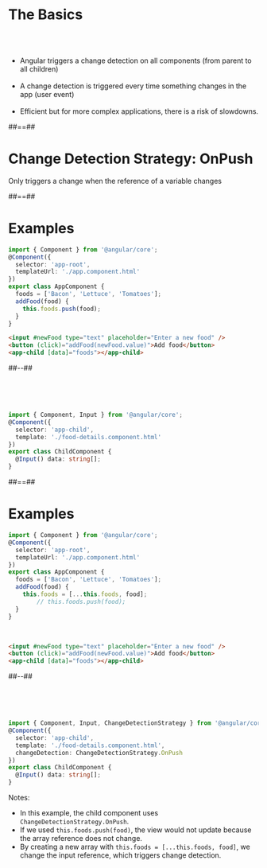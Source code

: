 <!-- .slide -->
# The Basics

<br/><br/>

-   Angular triggers a change detection on all components (from parent to all children)<br/><br/>
-   A change detection is triggered every time something changes in the app (user event)<br/><br/>
-   Efficient but for more complex applications, there is a risk of slowdowns.

##==##

<!-- .slide: class="full-center" -->
# Change Detection Strategy: OnPush
Only triggers a change when the reference of a variable changes
<!-- .element: class="important" -->

##==##

<!-- .slide: class="two-column with-code inconsolata" -->
# Examples

```typescript
import { Component } from '@angular/core';
@Component({
  selector: 'app-root',
  templateUrl: './app.component.html'
})
export class AppComponent {
  foods = ['Bacon', 'Lettuce', 'Tomatoes'];
  addFood(food) {
    this.foods.push(food);
  }
}
```
<!-- .element: class="medium-code" -->

```html
<input #newFood type="text" placeholder="Enter a new food" />
<button (click)="addFood(newFood.value)">Add food</button>
<app-child [data]="foods"></app-child>
```
<!-- .element: class="medium-code" -->

##--##
<!-- .slide: class="with-code inconsolata" -->

<br/><br/><br/>

```typescript
import { Component, Input } from '@angular/core';
@Component({
  selector: 'app-child',
  template: './food-details.component.html'
})
export class ChildComponent {
  @Input() data: string[];
}
```
<!-- .element: class="medium-code" -->

##==##

<!-- .slide: class="two-column with-code inconsolata" -->
# Examples

```typescript
import { Component } from '@angular/core';
@Component({
  selector: 'app-root',
  templateUrl: './app.component.html'
})
export class AppComponent {
  foods = ['Bacon', 'Lettuce', 'Tomatoes'];
  addFood(food) {
    this.foods = [...this.foods, food];
        // this.foods.push(food);
  }
}
```
<!-- .element: class="medium-code" -->

<br/>

```html
<input #newFood type="text" placeholder="Enter a new food" />
<button (click)="addFood(newFood.value)">Add food</button>
<app-child [data]="foods"></app-child>
```
<!-- .element: class="medium-code" -->

##--##
<!-- .slide: class="with-code inconsolata" -->

<br/><br/><br/>

```typescript
import { Component, Input, ChangeDetectionStrategy } from '@angular/core';
@Component({
  selector: 'app-child',
  template: './food-details.component.html',
  changeDetection: ChangeDetectionStrategy.OnPush
})
export class ChildComponent {
  @Input() data: string[];
}
```
<!-- .element: class="medium-code" -->

Notes:

-   In this example, the child component uses `ChangeDetectionStrategy.OnPush`.
-   If we used `this.foods.push(food)`, the view would not update because the array reference does not change.
-   By creating a new array with `this.foods = [...this.foods, food]`, we change the input reference, which triggers change detection.
